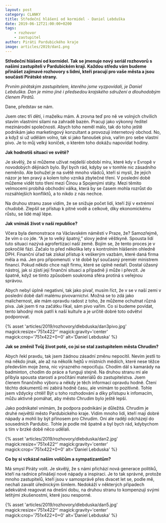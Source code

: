 ```yaml
---
layout: post
category: CLANKY
title: Středeční hlášení od kormidel - Daniel Lebduška
date: 2019-06-12T21:00:00+0200
tags: 
    - rozhovor
    - zastupitel
author: Piráti Pardubického kraje
image: articles/2019/dan1.png
---
```


**Středeční hlášení od kormidel. 
Tak se jmenuje nový seriál rozhovorů s našimi zastupiteli v Pardubickém 
kraji. Každou středu vám budeme přinášet zajímavé rozhovory s lidmi, 
kteří pracují pro vaše města a jsou součástí Pirátské strany.**


*Prvním pirátským zastupitelem, kterého
 jsme vyzpovídali, je Daniel Lebduška. Dan je mimo jiné i předsedou 
krajského sdružení a dlouhodobým členem Pirátů.*



Dane, představ se nám.


Jsem otec tří dětí, i maželku mám. A 
zrovna teď pro ně ve volných chvílích stavím vlastními silami na zahradě
 bazén. Pracuji jako výkonný ředitel mezinárodní společnosti.  Abych 
toho neměl málo, tak do toho ještě podnikám jako marketingový konzultant
 a provozuji internetový obchod. No, a když si už udělám volno, tak si 
jako fanoušek piva,  vařím pro sebe vlastní pivo. Je to můj velký 
koníček, o kterém toho dokážu napovídat hodiny.


**Jak hodnotíš situaci ve světě?**


Je skvělý, že si můžeme užívat nejdelší 
období míru, které kdy v Evropě v novodobých dějinách bylo. Byl bych 
rád, kdyby se v tomhle nic zásadního neměnilo. Ale bohužel je na světě 
mnoho vládců, kteří si myslí, že jejich názor je ten pravý a kolem toho 
vzniká zbytečné tření. V poslední době můžeme vidět toto tření mezi 
Čínou a Spojenými státy. Mezi těmito velmocemi probíhá obchodní válka, 
která by se časem mohla rozrůst do rozsáhlejších konfliktů, a to nikdo z
 nás nechce.


Na druhou stranu zase vidím, že se 
snižuje počet lidí, kteří žijí v extrémní chudobě.  Zlepšil se přístup k
 pitné vodě a celkově, díky ekonomickému růstu, se lidé mají lépe.


**Jak vnímáš život v naší republice?**


Včera byla demonstrace na Václavském 
náměstí v Praze, že? Samozřejmě, že vím o co jde. “A je to velký 
špatný,” slovy jedné věštkyně. Spousta lidí tuto situaci nazývá 
agrofertizací naší země. Bojím se, že tento proces je v pokročilé fázi. 
Začalo to před několika lety s kontrolním hlášením ohledně DPH. Finanční
 úřad tak získal přístup k veškerým vazbám, které daná firma měla a má. 
Jen pro připomenutí: v té době byl současný premiér ministrem financí. 
Pokud někdo chce najít firmu, které se úplně nedaří. Dostal úžasný 
nástroj, jak si zjistí její finanční situaci a případně ji může i 
převzít. Je špatně, když se tímto způsobem soukromá sféra protíná s 
veřejnou správou.


Abych nebyl úplně negativní, tak jako 
pivař, musím říct, že v se v naší zemi v poslední době daří malému 
pivovarnictví. Možná se to zdá jako malichernost, ale mám opravdu radost
 z toho, že můžeme ochutnat různá piva. Jak jsem ti na začátku říkal, 
sám pivo vařím.  Co si budeme povídat, tento lahodný mok patří k naší 
kultuře a je určitě dobré toto odvětví podporovat.


{% asset 'articles/2019/rozhovory/dlebduska/dan3pivo.jpg' magick:resize='751x422^' 
magick:gravity='center' magick:crop='751x422+0+0' alt='Daniel Lebduska' 
%}


**Jak se změnil Tvůj život poté, co jsi se stal zastupitelem města Chrudim?**


Abych řekl pravdu, tak jsem žádnou 
zásadní změnu nepocítil. Nevím jestli to má někdo jinak, ale až na 
několik hejtů v místních médiích, které nese těžce především moje žena, 
nic výrazného nepociťuju. Chodím dál s kamarády na badminton, chodím do 
práce a funguji stejně. Na druhou stranu mi ale přibyla spousta starostí
 a pročítání materiálů do zastupitelstva. Jsem členem finančního výboru a
 někdy je těch informací opravdu hodně. Čtení těchto dokumentů mi zabírá
 hodně času, ale vnímám to pozitivně. Tohle jsem vždycky chtěl! Být u 
toho rozhodování a díky přístupu k infomacím,  můžu aktivně pomáhat, aby
 město Chrudim bylo ještě lepší.


Jako podnikatel vnímám, že podpora 
podnikání je důležitá. Chrudim je druhé největší město Pardubického 
kraje.  Vidím mnoho lidí, kteří mají dobré nápady a mohli by být 
přínosem pro Chrudim. Oni ale raději odcházejí do sousedních Pardubic. 
Tohle je podle mě špatně a byl bych rád, kdybychom s tím v brzké době 
něco udělali.


{% asset 'articles/2019/rozhovory/dlebduska/dan2.jpg' magick:resize='751x422^' 
magick:gravity='center' magick:crop='751x422+0+0' alt='Daniel Lebduska' 
%}


**Co by si vzkázal našim voličům a sympatizantům?**


Má smysl Piráty volit. Je skvělý, že s 
námi přichází nová generace politiků, kteří na radnice přinášejí nové 
nápady a inspiraci. Je to tak správné, protože mnoho zastupitelů, kteří 
jsou v samosprávě přes dvacet let se, podle mě, nechali zavalit 
úřednickým šimlem.  Nedokáží v některých  případech adekvátně reagovat 
na dnešní dobu, na druhou stranu to kompenzují svými letitými 
zkušenostmi, které jsou nesporné.


{% asset 'articles/2019/rozhovory/dlebduska/dan5.jpg' magick:resize='751x422^' 
magick:gravity='center' magick:crop='751x422+0+0' alt='Daniel Lebduska' 
%}


